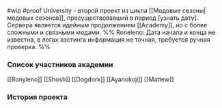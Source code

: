 #wip
#proof
University  - второй проект из цикла [[Модовые сезоны|модовых сезонов]], просуществовавший в период [узнать дату]. Сервера является идейным продолжением [[Academy]], но с более сложными и связными модами.
%%
Roneleno:
Дата начала и конца не известна, в логах хостинга информация не точная, требуется ручная проверка.
%%
### Список участников академии
[[Ronyleno]]
[[Shosh]]
[[Dogdork]]
[[Ayanokoji]]
[[Mattew]]

### История проекта

